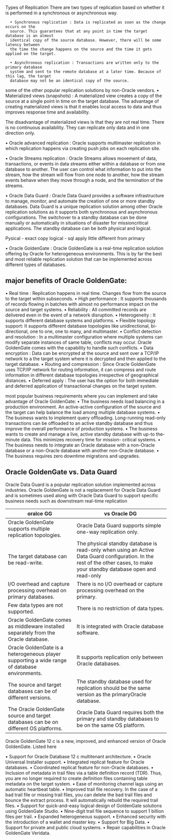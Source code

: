 



Types of Replication
There are two types of replication based on whether it is performed in a synchronous or asynchronous way.
      
      • Synchronous replication : Data is replicated as soon as the change occurs on the
      source. This guarantees that at any point in time the target database is an almost
      identical copy of the source database. However, there will be some latency between
      the time the change happens on the source and the time it gets applied on the target.

      • Asynchronous replication : Transactions are written only to the primary database
      system and sent to the remote database at a later time. Because of this lag, the target
      database may not be an identical copy of the source.


some of the other popular replication solutions by non-Oracle vendors.
• Materialized views (snapshots) : A materialized view creates a copy of the source at a
single point in time on the target database. The advantage of creating materialized
views is that it enables local access to data and thus improves response time
and availability. 

The disadvantage of materialized views is that they are not real time. There is no
continuous availability. They can replicate only data and in one direction only.



• Oracle advanced replication : Oracle supports multimaster replication in which
replication happens via creating push jobs on each replication site.


• Oracle Streams replication : Oracle Streams allows movement of data, transactions, or
events in data streams either within a database or from one database to another. The
user can control what information to put into the stream, how the stream will flow
from one node to another, how the stream events behave when they move through
a node, and the termination of the streams.


• Oracle Data Guard : Oracle Data Guard provides a software infrastructure to manage,
monitor, and automate the creation of one or more standby databases. Data Guard is
a unique replication solution among other Oracle replication solutions as it supports
both synchronous and asynchronous configurations.
The switchover to a standby
database can be done manually or automatically in situations of disaster for missioncritical
applications. The standby database can be both physical and logical.

Pysical - exact copy
logical - sql apply little different from primary


• Oracle GoldenGate : Oracle GoldenGate is a real-time replication solution offering     by Oracle for heterogeneous environments.
  This is by far the best and most reliable replication solution that can be implemented across different types of databases.
  
  
  
  major benefits of Oracle GoldenGate:
  -------------------------------------
• Real time : Replication happens in real time. Changes flow from the source to the target within subseconds.
• High performance : It supports thousands of records flowing in batches with almost no performance impact on the source and target systems.
• Reliability : All committed records are delivered even in the event of a network disruption.
• Heterogeneity : It supports different database systems and platforms.
• Flexible topology support: It supports different database topologies like unidirectional, bi-directional, one to one, one to many, and multimaster.
• Conflict detection and resolution : In a multimaster configuration where multiple systems can modify separate instances of same table, conflicts may    occur. Oracle GoldenGate comes with the capability to handle such conflicts.
• Data encryption : Data can be encrypted at the source and sent over a TCP/IP network to a the target system where it is decrypted and then applied      to the target database.
• Routing and compression : Since Oracle GoldenGate uses TCP/IP network for routing information, it can compress and route information in different     database topologies irrespective of geographical distances.
• Deferred apply : The user has the option for both immediate and deferred application of transactional changes on the target system.

most popular business requirements where you can implement and take advantage of
Oracle GoldenGate:
• The business needs load balancing in a production environment. An active-active configuration of the source and the target can help balance the load     among multiple database systems.
• The business wants to implement query offloading. Long-running read-only transactions can be offloaded to an active standby database and thus           improve the overall performance of production systems.
• The business wants to create and manage a live, active standby database with up-to the-minute data. This minimizes recovery time for mission-          critical systems.
• The business needs to integrate an Oracle database with a non-Oracle database or a non-Oracle database with another non-Oracle database.
• The business requires zero downtime migrations and upgrades.


Oracle GoldenGate vs. Data Guard
------------------------


Oracle Data Guard is a popular replication solution implemented across industries. Oracle GoldenGate is
not a replacement for Oracle Data Guard and is sometimes used along with Oracle Data Guard to support
specific business needs such as downstream real-time replication

|oralce GG |vs Oracle DG|
---------- | ----------
|Oracle GoldenGate supports multiple replication topologies. | Oracle Data Guard supports simple one-way replication only.|
|The target database can be read-write. | The physical standby database is read-only when using an Active Data Guard configuration. In the rest of the                                            other cases, to make your standby database open and read-only|
|I/O overhead and capture processing overhead on primary databases.| There is no I/O overhead or capture processing overhead on the primary.|
|Few data types are not supported.| There is no restriction of data types.|
|Oracle GoldenGate comes as middleware installed separately from the Oracle database.| It is integrated with Oracle database software.|
|Oracle GoldenGate is a heterogeneous player supporting a wide range of database environments.| It supports replication only between Oracle databases.|
|The source and target databases can be of different versions.| The standby database used for replication should be the same version as the primaryOracle database.|
|The Oracle GoldenGate source and target databases can be on different OS platforms.|Oracle Data Guard requires both the primary and standby databases                                                                                      to be on the same OS platform.|



Oracle GoldenGate 12 c is a new, improved, and enhanced version of Oracle GoldenGate. Listed here

• Support for Oracle Database 12 c multitenant architecture.
• Oracle Universal Installer support.
• Integrated replicat feature for Oracle databases.
• Coordinated replicat feature for non-Oracle databases.
• Inclusion of metadata in trail files via a table definition record (TDR). Thus, you are
no longer required to create definition files containing table metadata on the target
system.
• Ease of monitoring channel lags using an automatic heartbeat table.
• Improved trail file recovery. In the case of a bad trail file or missing trail files, you can
delete the bad trail files and bounce the extract process. It will automatically rebuild
the required trail files.
• Support for quick-and-easy logical design of GoldenGate solutions using
GoldenGate Studio.
• Nine-digit trail file sequence to support 1 billion files per trail.
• Expanded heterogeneous support.
• Enhanced security with the introduction of a wallet and master key.
• Support for Big Data.
• Support for private and public cloud systems.
• Repair capabilities in Oracle GoldenGate Veridata.

